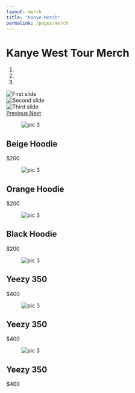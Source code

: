 ```yaml
---
layout: merch
title: "Kanye Merch"
permalink: /pages/merch
---
```


<h1>Kanye West Tour Merch</h1>

<div id="carouselExampleIndicators" class="carousel slide" data-ride="carousel">
  <ol class="carousel-indicators">
    <li data-target="#carouselExampleIndicators" data-slide-to="0" class="active"></li>
    <li data-target="#carouselExampleIndicators" data-slide-to="1"></li>
    <li data-target="#carouselExampleIndicators" data-slide-to="2"></li>
  </ol>
  <div class="carousel-inner">
    <div class="carousel-item active">
      <img class="d-block img-carousel" src="assets/images/wyoming-merch.png" alt="First slide">
    </div>
    <div class="carousel-item">
      <img class="d-block img-carousel" src="/assets/images/orange.png" alt="Second slide">
    </div>
    <div class="carousel-item">
      <img class="d-block img-carousel" src="/assets/images/beige.png" alt="Third slide">
    </div>
  </div>
  <a class="carousel-control-prev" href="#carouselExampleIndicators" role="button" data-slide="prev">
    <span class="carousel-control-prev-icon" aria-hidden="true"></span>
    <span class="sr-only">Previous</span>
  </a>
  <a class="carousel-control-next" href="#carouselExampleIndicators" role="button" data-slide="next">
    <span class="carousel-control-next-icon" aria-hidden="true"></span>
    <span class="sr-only">Next</span>
  </a>
</div>
<section id="projects" class="container flex-column page-section">
        <div class="container flex-cards">
            <div class="card">
                <figure class="card-header">
                    <img src="/assets/images/beige.png" alt="pic 3">
                </figure>
                <div class="card-inner">
                    <h2>Beige Hoodie</h2>
                    <p>$200</p>
                </div>
            </div>
            <div class="card">
                <figure class="card-header">
                    <img src="/assets/images/orange.png" alt="pic 3">
                </figure>
                <div class="card-inner">
                    <h2>Orange Hoodie</h2>      
                     <p>$200</p>
                </div>
            </div>  
            <div class="card">
                <figure class="card-header">
                    <img src="/assets/images/wyoming-merch.png" alt="pic 3">
                </figure>
                <div class="card-inner">
                    <h2>Black Hoodie</h2>      
                     <p>$200</p>
                </div>
            </div>   
        </div>  
</section>
<section id="projects" class="container flex-column page-section">
        <div class="container flex-cards">
            <div class="card">
                <figure class="card-header">
                    <img src="/assets/images/yeezy-beige.png" alt="pic 3">
                </figure>
                <div class="card-inner">
                    <h2>Yeezy 350</h2>      
                     <p>$400</p>
                </div>
            </div>  
               <div class="card">
                <figure class="card-header">
                    <img src="/assets/images/yeezy-black.png" alt="pic 3">
                </figure>
                <div class="card-inner">
                    <h2>Yeezy 350</h2>      
                     <p>$400</p>
                </div>
            </div> 
               <div class="card">
                <figure class="card-header">
                    <img src="/assets/images/yeezy-stripe.png" alt="pic 3">
                </figure>
                <div class="card-inner">
                    <h2>Yeezy 350</h2>      
                     <p>$400</p>
                </div>
            </div> 
      </div>  
</section>